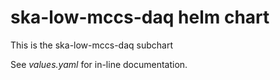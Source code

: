 ska-low-mccs-daq helm chart
===========================

This is the ska-low-mccs-daq subchart

See _values.yaml_ for in-line documentation.
